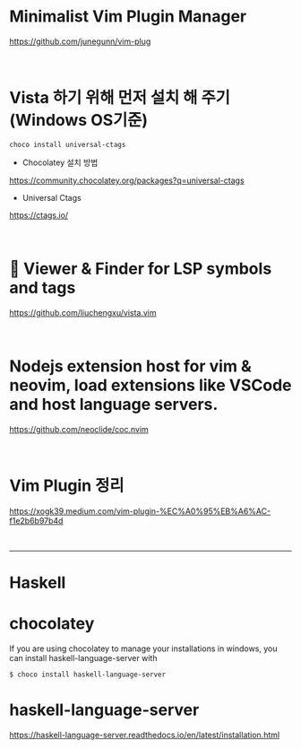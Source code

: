 # Minimalist Vim Plugin Manager

https://github.com/junegunn/vim-plug

<br>

# Vista 하기 위해 먼저 설치 해 주기(Windows OS기준)

```
choco install universal-ctags
```

- Chocolatey 설치 방법

https://community.chocolatey.org/packages?q=universal-ctags

- Universal Ctags

https://ctags.io/

<br>

# 🌵 Viewer & Finder for LSP symbols and tags

https://github.com/liuchengxu/vista.vim

<br>

# Nodejs extension host for vim & neovim, load extensions like VSCode and host language servers.

https://github.com/neoclide/coc.nvim


<br>


# Vim Plugin 정리

https://xogk39.medium.com/vim-plugin-%EC%A0%95%EB%A6%AC-f1e2b6b97b4d

<br>


<hr>

# Haskell

# chocolatey
If you are using chocolatey to manage your installations in windows, you can install haskell-language-server with

```
$ choco install haskell-language-server
```

# haskell-language-server

https://haskell-language-server.readthedocs.io/en/latest/installation.html

<br>
